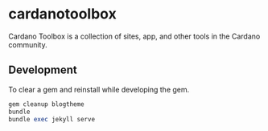 # cardanotoolbox
Cardano Toolbox is a collection of sites, app, and other tools in the Cardano community.

## Development

To clear a gem and reinstall while developing the gem.

```ruby
gem cleanup blogtheme
bundle
bundle exec jekyll serve
```
